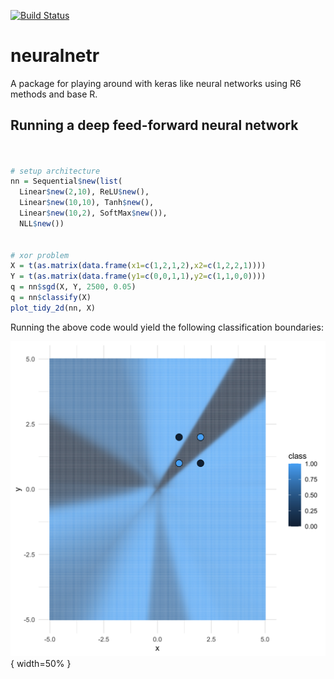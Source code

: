 [![Build Status](https://travis-ci.org/frhl/neuralnetr.svg?branch=master)](https://travis-ci.org/frhl/neuralnetr)

# neuralnetr

A package for playing around with keras like neural networks using R6 methods and base R.

## Running a deep feed-forward neural network

```R


# setup architecture
nn = Sequential$new(list(
  Linear$new(2,10), ReLU$new(),
  Linear$new(10,10), Tanh$new(),
  Linear$new(10,2), SoftMax$new()),
  NLL$new())


# xor problem
X = t(as.matrix(data.frame(x1=c(1,2,1,2),x2=c(1,2,2,1))))
Y = t(as.matrix(data.frame(y1=c(0,0,1,1),y2=c(1,1,0,0))))
q = nn$sgd(X, Y, 2500, 0.05)
q = nn$classify(X)
plot_tidy_2d(nn, X)


```
Running the above code would yield the following classification boundaries:

![alt text](https://github.com/frhl/neuralnetr/blob/master/images/xor.png?raw=true){ width=50% }





